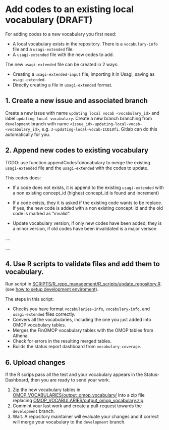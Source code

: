 
# Add codes to an existing local vocabulary (DRAFT)

For adding codes to a new vocabulary you first need: 
- A local vocabulary exists in the repository. There is a `vocabulary-info` file and a `usagi-extended` file. 
- A `usagi-extended` file with the new codes to add. 

The new  `usagi-extended` file can be created in 2 ways: 
- Creating a `usagi-extended-input` file, importing it in Usagi, saving as `usagi-extended`. 
- Directly creating a file in `usagi-extended` format. 



## 1. Create a new issue and associated branch 

Create a new issue with name  `updating local vocab <vocabulary_id>` and label `updating local vocabulary`. 
Create a new branch branching from `development` branch with name `<issue_id>-updating-local-vocab-<vocabulary_id>`, e.g.    `3-updating-local-vocab-ICD10fi`.
Gitlab can do this automatically for you.


## 2. Append new codes to existing vocabulary


TODO: use function appendCodesToVocabulary to merge the existing  `usagi-extended`  file and the  `usagi-extended` with the codes to update. 

This codes does: 
- If a code does not exists, it is append to the existing  `usagi-extended` with a non existing concept_id (highest concept_id is found and increment)
- If a code exists, they it is asked if the existing code wants to be replace. If yes, the new code is added with  a non existing concept_id and the old code is marked as "invalid".  

- Update vocabulary version, if only new codes have been added, they is a minor version, if old codes have been invalidated is a major verison 


....

....

## 4. Use R scripts to validate files and add them to vocabulary. 

Run script in [SCRIPTS/R_repo_management/R_scripts/update_repository.R](../SCRIPTS/R_repo_management/R_scripts/update_repository.R). (see [how to setup development enviroment](./how_to_set_up_development_enviroment.md)). 

The steps in this script: 
- Checks you have format `vocabularies-info`, `vocabulary-info`, and `usagi-extended` files  correctly. 
- Convers all the vocabularies, including the one you just added into OMOP vocabulary tables. 
- Merges the FinOMOP vocabulary tables with the OMOP tables from Athena. 
- Check for errors in the resulting merged tables. 
- Builds the status report dashboard from `vocabulary-coverage`. 

## 6. Upload changes 

If the R scrips pass all the test and your vocabulary appears in the  Status-Dashboard, then you are ready to send your work. 

1. Zip the new vocabulary tables in [OMOP_VOCABULARIES/output_omop_vocabulary/](../OMOP_VOCABULARIES/output_omop_vocabulary/) into a zip file replacing 
[OMOP_VOCABULARIES/output_omop_vocabulary.zip](../OMOP_VOCABULARIES/output_omop_vocabulary.zip). 
2. Commint your last work and create a pull-request towards the `development` branch. 
3. Wait. A repository maintainer will evaluate your changes and if correct will merge your vocabulary to the `development` branch.  